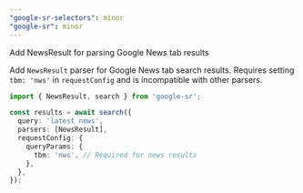 ```yaml
---
"google-sr-selectors": minor
"google-sr": minor
---
```


Add NewsResult for parsing Google News tab results

Add `NewsResult` parser for Google News tab search results. Requires setting `tbm: 'nws'` in `requestConfig` and is incompatible with other parsers.

```ts
import { NewsResult, search } from 'google-sr';

const results = await search({
  query: 'latest news',
  parsers: [NewsResult],
  requestConfig: {
    queryParams: {
      tbm: 'nws', // Required for news results
    },
  },
});
```